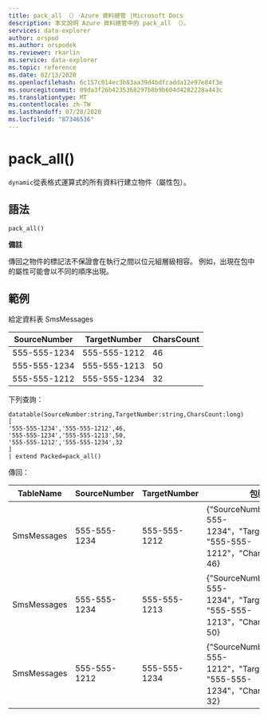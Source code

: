 ```yaml
---
title: pack_all （）-Azure 資料總管 |Microsoft Docs
description: 本文說明 Azure 資料總管中的 pack_all （）。
services: data-explorer
author: orspod
ms.author: orspodek
ms.reviewer: rkarlin
ms.service: data-explorer
ms.topic: reference
ms.date: 02/13/2020
ms.openlocfilehash: 6c157c014ec3b83aa39d4bdfcadda12e97e84f3e
ms.sourcegitcommit: 09da3f26b4235368297b8b9b604d4282228a443c
ms.translationtype: MT
ms.contentlocale: zh-TW
ms.lasthandoff: 07/28/2020
ms.locfileid: "87346536"
---
```

# <a name="pack_all"></a>pack_all()

`dynamic`從表格式運算式的所有資料行建立物件（屬性包）。

## <a name="syntax"></a>語法

`pack_all()`

**備註**

傳回之物件的標記法不保證會在執行之間以位元組層級相容。 例如，出現在包中的屬性可能會以不同的順序出現。

## <a name="examples"></a>範例

給定資料表 SmsMessages 

|SourceNumber |TargetNumber| CharsCount
|---|---|---
|555-555-1234 |555-555-1212 | 46 
|555-555-1234 |555-555-1213 | 50 
|555-555-1212 |555-555-1234 | 32 

下列查詢：

<!-- csl: https://help.kusto.windows.net/Samples -->
```kusto
datatable(SourceNumber:string,TargetNumber:string,CharsCount:long)
[
'555-555-1234','555-555-1212',46,
'555-555-1234','555-555-1213',50,
'555-555-1212','555-555-1234',32
]
| extend Packed=pack_all()
```
傳回：

|TableName |SourceNumber |TargetNumber | 包裝
|---|---|---|---
|SmsMessages|555-555-1234 |555-555-1212 | {"SourceNumber"： "555-555-1234"，"TargetNumber"： "555-555-1212"，"CharsCount"： 46}
|SmsMessages|555-555-1234 |555-555-1213 | {"SourceNumber"： "555-555-1234"，"TargetNumber"： "555-555-1213"，"CharsCount"： 50}
|SmsMessages|555-555-1212 |555-555-1234 | {"SourceNumber"： "555-555-1212"，"TargetNumber"： "555-555-1234"，"CharsCount"： 32}
